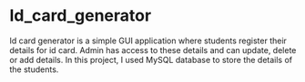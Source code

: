 # Id_card_generator

Id card generator is a simple GUI application where students register their details for id card.
Admin has access to these details and can update, delete or add details.
In this project, I used MySQL database to store the details of the students.

